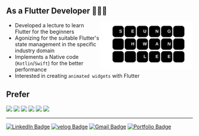
## As a Flutter Developer 🧑🏻‍💻
<img src="https://github.com/seunghwanly/seunghwanly/blob/main/name.svg" width="50%" align="right"/>


- Developed a lecture to learn Flutter for the beginners
- Agonizing for the suitable Flutter's state management in the specific industry domain
- Implements a Native code (`Kotlin`/`Swift`) for the better performance
- Interested in creating `animated widgets` with Flutter


## Prefer
<p>
<img src='https://img.shields.io/badge/Flutter-FFFFFF?style=flat&logo=flutter&logoColor=blue&logoWidth=20'/>
<img src='https://img.shields.io/badge/Dart-0175C2?style=flat&logo=Dart&logoColor=white&logoWidth=20'/>
<img src='https://img.shields.io/badge/JavaScript-182225?style=flat&logo=javascript&logoWidth=20'/>
<img src='https://img.shields.io/badge/Node%20js-68A063?style=flat&logo=Node.js&logoColor=white&logoWidth=20'/>
<img src='https://img.shields.io/badge/Firebase-FFFFFF?style=flat&logo=Firebase&logoWidth=20'/>
<img src='https://img.shields.io/badge/Python-3776AB?style=flat&logo=Python&logoColor=white&logoWidth=20'/>
</p>

---

[![LinkedIn Badge](https://img.shields.io/badge/LinkedIn-0A66C2?style=flat&logo=LinkedIn&logoColor=white&link=https://www.linkedin.com/in/seunghwanly/)](https://www.linkedin.com/in/seunghwanly/)
[![velog Badge](https://img.shields.io/badge/velog-4FC08D?style=flat&logo=Velog&logoColor=white&link=https://velog.io/@seunghwanly)](https://velog.io/@seunghwanly)
[![Gmail Badge](https://img.shields.io/badge/Gmail-d14836?style=flat&logo=Gmail&logoColor=white&link=mailto:seunghwanly@gmail.com)](mailto:seunghwanly@gmail.com)
[![Portfolio Badge](http://img.shields.io/badge/Portfolio-blue?style=flat&logo=github&link=https://seunghwanly.github.io/#/)](https://seunghwanly.github.io/#/)





